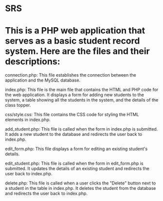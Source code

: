 # SRS
# This is a PHP web application that serves as a basic student record system. Here are the files and their descriptions:

connection.php: This file establishes the connection between the application and the MySQL database.

index.php: This file is the main file that contains the HTML and PHP code for the web application. It displays a form for adding new students to the system, a table showing all the students in the system, and the details of the class topper.

css/style.css: This file contains the CSS code for styling the HTML elements in index.php.

add_student.php: This file is called when the form in index.php is submitted. It adds a new student to the database and redirects the user back to index.php.

edit_form.php: This file displays a form for editing an existing student's details.

edit_student.php: This file is called when the form in edit_form.php is submitted. It updates the details of an existing student and redirects the user back to index.php.

delete.php: This file is called when a user clicks the "Delete" button next to a student in the table in index.php. It deletes the student from the database and redirects the user back to index.php.

